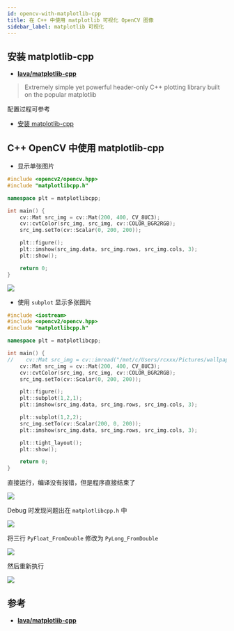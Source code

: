 ```yaml
---
id: opencv-with-matplotlib-cpp
title: 在 C++ 中使用 matplotlib 可视化 OpenCV 图像
sidebar_label: matplotlib 可视化
---
```


## 安装 matplotlib-cpp
- **[lava/matplotlib-cpp](https://github.com/lava/matplotlib-cpp)**

> Extremely simple yet powerful header-only C++ plotting library built on the popular matplotlib

配置过程可参考
- [安装 matplotlib-cpp](https://sinnammanyo.cn/stack/programming/py/package/python-matplotlib#安装-matplotlib-cpp)

## C++ OpenCV 中使用 matplotlib-cpp

- 显示单张图片

``` cpp
#include <opencv2/opencv.hpp>
#include "matplotlibcpp.h"

namespace plt = matplotlibcpp;

int main() {
    cv::Mat src_img = cv::Mat(200, 400, CV_8UC3);
    cv::cvtColor(src_img, src_img, cv::COLOR_BGR2RGB);
    src_img.setTo(cv::Scalar(0, 200, 200));

    plt::figure();
    plt::imshow(src_img.data, src_img.rows, src_img.cols, 3);
    plt::show();

    return 0;
}
```

![](https://pictures-1304295136.cos.ap-guangzhou.myqcloud.com/screenshot/opencv/expand/opencv-with-matplotlib-cpp/opencv-with-matplotlib-cpp-imshow.png)


- 使用 `subplot` 显示多张图片

``` cpp
#include <iostream>
#include <opencv2/opencv.hpp>
#include "matplotlibcpp.h"

namespace plt = matplotlibcpp;

int main() {
//    cv::Mat src_img = cv::imread("/mnt/c/Users/rcxxx/Pictures/wallpaper/other-2.png");
    cv::Mat src_img = cv::Mat(200, 400, CV_8UC3);
    cv::cvtColor(src_img, src_img, cv::COLOR_BGR2RGB);
    src_img.setTo(cv::Scalar(0, 200, 200));

    plt::figure();
    plt::subplot(1,2,1);
    plt::imshow(src_img.data, src_img.rows, src_img.cols, 3);

    plt::subplot(1,2,2);
    src_img.setTo(cv::Scalar(200, 0, 200));
    plt::imshow(src_img.data, src_img.rows, src_img.cols, 3);

    plt::tight_layout();
    plt::show();

    return 0;
}
```

直接运行，编译没有报错，但是程序直接结束了

![](https://pictures-1304295136.cos.ap-guangzhou.myqcloud.com/screenshot/opencv/expand/opencv-with-matplotlib-cpp/opencv-with-matplotlib-cpp-imshow-subplot-exit.png)

Debug 时发现问题出在 `matplotlibcpp.h` 中

![](https://pictures-1304295136.cos.ap-guangzhou.myqcloud.com/screenshot/opencv/expand/opencv-with-matplotlib-cpp/opencv-with-matplotlib-cpp-imshow-subplot-exit-debug.png)

将三行 `PyFloat_FromDouble` 修改为 `PyLong_FromDouble`

![](https://pictures-1304295136.cos.ap-guangzhou.myqcloud.com/screenshot/opencv/expand/opencv-with-matplotlib-cpp/opencv-with-matplotlib-cpp-imshow-subplot-exit-float2long.png)

然后重新执行

![](https://pictures-1304295136.cos.ap-guangzhou.myqcloud.com/screenshot/opencv/expand/opencv-with-matplotlib-cpp/opencv-with-matplotlib-cpp-imshow-subplot.png)

## 参考

- **[lava/matplotlib-cpp](https://github.com/lava/matplotlib-cpp)**

